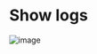 # Show logs

![image](https://github.com/user-attachments/assets/83685159-af59-4ee4-bd43-e03e67c1492e)
